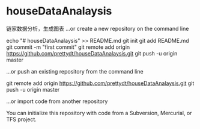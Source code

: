 # houseDataAnalaysis
链家数据分析，生成图表
…or create a new repository on the command line

echo "# houseDataAnalaysis" >> README.md
git init
git add README.md
git commit -m "first commit"
git remote add origin https://github.com/prettydt/houseDataAnalaysis.git
git push -u origin master

…or push an existing repository from the command line

git remote add origin https://github.com/prettydt/houseDataAnalaysis.git
git push -u origin master

…or import code from another repository

You can initialize this repository with code from a Subversion, Mercurial, or TFS project.
